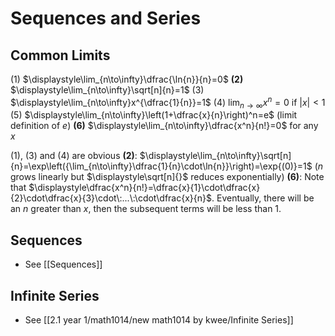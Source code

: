 # Sequences and Series



## Common Limits
(1)  $\displaystyle\lim_{n\to\infty}\dfrac{\ln{n}}{n}=0$
**(2)**  $\displaystyle\lim_{n\to\infty}\sqrt[n]{n}=1$
(3)  $\displaystyle\lim_{n\to\infty}x^{\dfrac{1}{n}}=1$
(4)  $\displaystyle\lim_{n\to\infty}x^n=0$ if $|x|<1$
(5)  $\displaystyle\lim_{n\to\infty}\left(1+\dfrac{x}{n}\right)^n=e$  (limit definition of $e$)
**(6)**  $\displaystyle\lim_{n\to\infty}\dfrac{x^n}{n!}=0$ for any $x$

(1), (3) and (4) are obvious
**(2)**: $\displaystyle\lim_{n\to\infty}\sqrt[n]{n}=\exp\left({\lim_{n\to\infty}\dfrac{1}{n}\cdot\ln{n}}\right)=\exp{(0)}=1$ 
($n$ grows linearly but $\displaystyle\sqrt[n]{}$ reduces exponentially)
**(6)**: Note that $\displaystyle\dfrac{x^n}{n!}=\dfrac{x}{1}\cdot\dfrac{x}{2}\cdot\dfrac{x}{3}\cdot\:...\:\cdot\dfrac{x}{n}$. Eventually, there will be an $n$ greater than $x$, then the subsequent terms will be less than 1.

## Sequences
- See [[Sequences]]

## Infinite Series
- See [[2.1 year 1/math1014/new math1014 by kwee/Infinite Series]]

